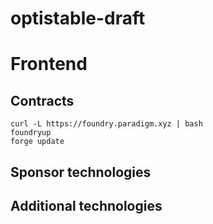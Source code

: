 # optistable-draft

# Frontend

## Contracts

```
curl -L https://foundry.paradigm.xyz | bash
foundryup
forge update
```


## Sponsor technologies

## Additional technologies


